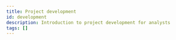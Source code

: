 ```yaml
---
title: Project development
id: development
description: Introduction to project development for analysts
tags: []
---
```

